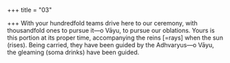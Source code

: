 +++
title = "03"

+++
With your hundredfold teams drive here to our ceremony, with
thousandfold ones to pursue it—o Vāyu, to pursue our oblations.
Yours is this portion at its proper time, accompanying the reins [=rays]  when the sun (rises).
Being carried, they have been guided by the Adhvaryus—o Vāyu, the  gleaming (soma drinks) have been guided.